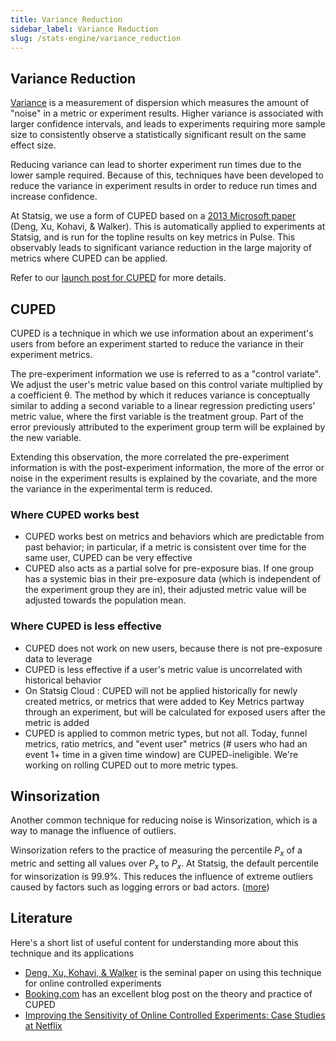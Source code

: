 ```yaml
---
title: Variance Reduction
sidebar_label: Variance Reduction
slug: /stats-engine/variance_reduction
---
```


## Variance Reduction

[Variance](/stats-engine/variance) is a measurement of dispersion which measures the amount of "noise" in a metric or experiment results. Higher variance is associated with larger confidence intervals, and leads to experiments requiring more sample size to consistently observe a statistically significant result on the same effect size.

Reducing variance can lead to shorter experiment run times due to the lower sample required. Because of this, techniques have been developed to reduce the variance in experiment results in order to reduce run times and increase confidence.

At Statsig, we use a form of CUPED based on a [2013 Microsoft paper](https://www.exp-platform.com/Documents/2013-02-CUPED-ImprovingSensitivityOfControlledExperiments.pdf) (Deng, Xu, Kohavi, & Walker). This is automatically applied to experiments at Statsig, and is run for the topline results on key metrics in Pulse. This observably leads to significant variance reduction in the large majority of metrics where CUPED can be applied.

Refer to our [launch post for CUPED](https://blog.statsig.com/cuped-on-statsig-d57f23122d0e) for more details.

## CUPED

CUPED is a technique in which we use information about an experiment's users from before an experiment started to reduce the variance in their experiment metrics.

The pre-experiment information we use is referred to as a "control variate". We adjust the user's metric value based on this control variate multiplied by a coefficient θ. The method by which it reduces variance is conceptually similar to adding a second variable to a linear regression predicting users' metric value, where the first variable is the treatment group. Part of the error previously attributed to the experiment group term will be explained by the new variable.

Extending this observation, the more correlated the pre-experiment information is with the post-experiment information, the more of the error or noise in the experiment results is explained by the covariate, and the more the variance in the experimental term is reduced.

### Where CUPED works best

- CUPED works best on metrics and behaviors which are predictable from past behavior; in particular, if a metric is consistent over time for the same user, CUPED can be very effective
- CUPED also acts as a partial solve for pre-exposure bias. If one group has a systemic bias in their pre-exposure data (which is independent of the experiment group they are in), their adjusted metric value will be adjusted towards the population mean.

### Where CUPED is less effective

- CUPED does not work on new users, because there is not pre-exposure data to leverage
- CUPED is less effective if a user's metric value is uncorrelated with historical behavior
- On Statsig Cloud : CUPED will not be applied historically for newly created metrics, or metrics that were added to Key Metrics partway through an experiment, but will be calculated for exposed users after the metric is added
- CUPED is applied to common metric types, but not all. Today, funnel metrics, ratio metrics, and "event user" metrics (# users who had an event 1+ time in a given time window) are CUPED-ineligible. We're working on rolling CUPED out to more metric types. 

## Winsorization

Another common technique for reducing noise is Winsorization, which is a way to manage the influence of outliers.

Winsorization refers to the practice of measuring the percentile _P<sub>x</sub>_ of a metric and setting all values over _P<sub>x</sub>_ to _P<sub>x</sub>_. At Statsig, the default percentile for winsorization is 99.9%. This reduces the influence of extreme outliers caused by factors such as logging errors or bad actors. ([more](https://docs.statsig.com/stats-engine/methodologies/winsorization/))

## Literature

Here's a short list of useful content for understanding more about this technique and its applications

- [Deng, Xu, Kohavi, & Walker](https://exp-platform.com/Documents/2013-02-CUPED-ImprovingSensitivityOfControlledExperiments.pdf) is the seminal paper on using this technique for online controlled experiments
- [Booking.com](https://booking.ai/how-booking-com-increases-the-power-of-online-experiments-with-cuped-995d186fff1d) has an excellent blog post on the theory and practice of CUPED
- [Improving the Sensitivity of Online Controlled Experiments: Case Studies at Netflix](https://www.kdd.org/kdd2016/papers/files/adp0945-xieA.pdf)
